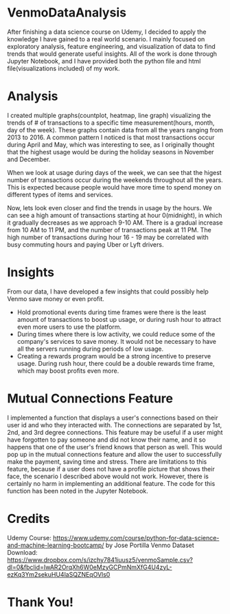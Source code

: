 # VenmoDataAnalysis
After finishing a data science course on Udemy, I decided to apply the knowledge I have gained to a real world scenario. I mainly focused on exploratory analysis, feature engineering, and visualization of data to find trends that would generate useful insights. All of the work is done through Jupyter Notebook, and I have provided both the python file and html file(visualizations included) of my work. 

# Analysis 
I created multiple graphs(countplot, heatmap, line graph) visualizing the trends of # of transactions to a specific time measurement(hours, month, day of the week). These graphs contain data from all the years ranging from 2013 to 2016. A common pattern I noticed is that most transactions occur during April and May, which was interesting to see, as I originally thought that the highest usage would be during the holiday seasons in November and December. 

When we look at usage during days of the week, we can see that the higest number of transactions occur during the weekends throughout all the years. This is expected because people would have more time to spend money on different types of items and services. 

Now, lets look even closer and find the trends in usage by the hours. We can see a high amount of transactions starting at hour 0(midnight), in which it gradually decreases as we approach 9-10 AM. There is a gradual increase from 10 AM to 11 PM, and the number of transactions peak at 11 PM. The high number of transactions during hour 16 - 19 may be correlated with busy commuting hours and paying Uber or Lyft drivers. 

# Insights
From our data, I have developed a few insights that could possibly help Venmo save money or even profit. 
- Hold promotional events during time frames were there is the least amount of transactions to boost up usage, or during rush hour to attract even more users to use the platform. 
- During times where there is low activity, we could reduce some of the company's services to save money. It would not be necessary to have all the servers running during periods of low usage. 
- Creating a rewards program would be a strong incentive to preserve usage. During rush hour, there could be a double rewards time frame, which may boost profits even more. 

# Mutual Connections Feature
I implemented a function that displays a user's connections based on their user id and who they interacted with. The connections are separated by 1st, 2nd, and 3rd degree connections. This feature may be useful if a user might have forgotten to pay someone and did not know their name, and it so happens that one of the user's friend knows that person as well. This would pop up in the mutual connections feature and allow the user to successfully make the payment, saving time and stress. There are limitations to this feature, because if a user does not have a profile picture that shows their face, the scenario I described above would not work. However, there is certainly no harm in implementing an additional feature. The code for this function has been noted in the Jupyter Notebook. 

# Credits
Udemy Course: https://www.udemy.com/course/python-for-data-science-and-machine-learning-bootcamp/ by Jose Portilla 
Venmo Dataset Download: https://www.dropbox.com/s/izchy7841iuusz5/venmoSample.csv?dl=0&fbclid=IwAR2OrqXh6W0eMzyGCPmNmXfG4U4zyL-ezKq3Ym2sekuHU4laSQZNEqOVls0

# Thank You! 
